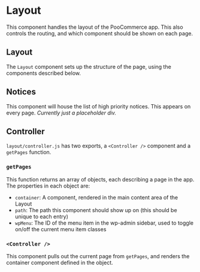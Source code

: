 Layout
======

This component handles the layout of the PooCommerce app. This also controls the routing, and which component should be shown on each page.

## Layout

The `Layout` component sets up the structure of the page, using the components described below.

## Notices

This component will house the list of high priority notices. This appears on every page. _Currently just a placeholder div._

## Controller

`layout/controller.js` has two exports, a `<Controller />` component and a `getPages` function.

### `getPages`

This function returns an array of objects, each describing a page in the app. The properties in each object are:

- `container`: A component, rendered in the main content area of the Layout
- `path`: The path this component should show up on (this should be unique to each entry)
- `wpMenu`: The ID of the menu item in the  wp-admin sidebar, used to toggle on/off the current menu item classes

### `<Controller />`

This component pulls out the current page from `getPages`, and renders the container component defined in the object.
